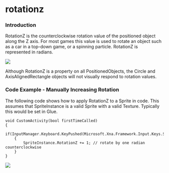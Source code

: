 # rotationz

### Introduction

RotationZ is the counterclockwise rotation value of the positioned object along the Z axis. For most games this value is used to rotate an object such as a car in a top-down game, or a spinning particle. RotationZ is represented in radians.

![](../../../../media/2023-07-img\_64b6c4ad533da.png)

Although RotationZ is a property on all PositionedObjects, the Circle and AxisAlignedRectangle objects will not visually respond to rotation values.

### Code Example - Manually Increasing Rotation

The following code shows how to apply RotationZ to a Sprite in code. This assumes that SpriteInstance is a valid Sprite with a valid Texture. Typically this would be set in Glue.

```
void CustomActivity(bool firstTimeCalled)
{
    if(InputManager.Keyboard.KeyPushed(Microsoft.Xna.Framework.Input.Keys.Space))
    {
        SpriteInstance.RotationZ += 1; // rotate by one radian counterclockwise
    }
}
```

[![](../../../../media/2019-07-2021\_March\_16\_092026.gif)](../../../../media/2019-07-2021\_March\_16\_092026.gif) &#x20;
